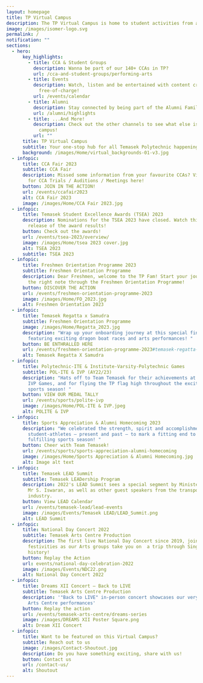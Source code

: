 ```yaml
---
layout: homepage
title: TP Virtual Campus
description: The TP Virtual Campus is home to student activities from all across TP!
image: /images/isomer-logo.svg
permalink: /
notification: ""
sections:
  - hero:
      key_highlights:
        - title: CCA & Student Groups
          description: Wanna be part of our 140+ CCAs in TP?
          url: /cca-and-student-groups/performing-arts
        - title: Events
          description: Watch, listen and be entertained with content created by TP,
            free-of-charge!
          url: /events/calendar
        - title: Alumni
          description: Stay connected by being part of the Alumni Family!
          url: /alumni/highlights
        - title: ...And More!
          description: Check out the other channels to see what else is happening around
            campus!
          url: ""
      title: TP Virtual Campus
      subtitle: Your one-stop hub for all Temasek Polytechnic happenings
      background: /images/Home/virtual_backgrounds-01-v3.jpg
  - infopic:
      title: CCA Fair 2023
      subtitle: CCA Fair
      description: Missed some information from your favourite CCAs? View the dates
        for CCA Trials / Auditions / Meetings here!
      button: JOIN IN THE ACTION!
      url: /events/ccafair2023
      alt: CCA Fair 2023
      image: /images/Home/CCA Fair 2023.jpg
  - infopic:
      title: Temasek Student Excellence Awards (TSEA) 2023
      description: Nominations for the TSEA 2023 have closed. Watch this space for the
        release of the award results!
      button: Check out the awards!
      url: /events/tsea-2023/overview/
      image: /images/Home/tsea 2023 cover.jpg
      alt: TSEA 2023
      subtitle: TSEA 2023
  - infopic:
      title: Freshmen Orientation Programme 2023
      subtitle: Freshmen Orientation Programme
      description: Dear Freshmen, welcome to the TP Fam! Start your journey with us on
        the right note through the Freshmen Orientation Programme!
      button: DISCOVER THE ACTION
      url: /events/freshmen-orientation-programme-2023
      image: /images/Home/FO_2023.jpg
      alt: Freshmen Orientation 2023
  - infopic:
      title: Temasek Regatta x Samudra
      subtitle: Freshmen Orientation Programme
      image: /images/Home/Regatta_2023.jpg
      description: "Wrap up your onboarding journey at this special finale programme,
        featuring exciting dragon boat races and arts performances! "
      button: BE ENTHRALLED HERE
      url: /events/freshmen-orientation-programme-2023#temasek-regatta-x-samudra
      alt: Temasek Regatta X Samudra
  - infopic:
      title: Polytechnic-ITE & Institute-Varsity-Polytechnic Games
      subtitle: POL-ITE & IVP (AY22/23)
      description: "Hats off to Team Temasek for their achievements at the POL-ITE and
        IVP Games, and for flying the TP flag high throughout the exciting
        sports season! "
      button: VIEW OUR MEDAL TALLY
      url: /events/sports/polite-ivp
      image: /images/Home/POL-ITE & IVP.jpeg
      alt: POLITE & IVP
  - infopic:
      title: Sports Appreciation & Alumni Homecoming 2023
      description: "We celebrated the strength, spirit and accomplishments of our
        student-athletes – present and past – to mark a fitting end to a
        fulfilling sports season! "
      button: Cheer with Team Temasek!
      url: /events/sports/sports-appreciation-alumni-homecoming
      image: /images/Home/Sports Appreciation & Alumni Homecoming.jpg
      alt: Image alt text
  - infopic:
      title: Temasek LEAD Summit
      subtitle: Temasek LEADership Program
      description: 2022's LEAD Summit sees a special segment by Minister of Transport
        Mr S. Iswaran, as well as other guest speakers from the transportation
        industry.
      button: View LEAD Calendar
      url: /events/temasek-lead/lead-events
      image: /images/Events/Temasek LEAD/LEAD_Summit.png
      alt: LEAD Summit
  - infopic:
      title: National Day Concert 2022
      subtitle: Temasek Arts Centre Production
      description: The first live National Day Concert since 2019, join in the
        festivities as our Arts groups take you on  a trip through Singapore's
        history!
      button: Replay the Action
      url: events/national-day-celebration-2022
      image: /images/Events/NDC22.png
      alt: National Day Concert 2022
  - infopic:
      title: Dreams XII Concert – Back to LIVE
      subtitle: Temasek Arts Centre Production
      description: '"Back to LIVE" in-person concert showcases our very own Temasek
        Arts Centre performances'
      button: Replay the action
      url: /events/temasek-arts-centre/dreams-series
      image: /images/DREAMS XII Poster Square.png
      alt: Dream XII Concert
  - infopic:
      title: Want to be featured on this Virtual Campus?
      subtitle: Reach out to us
      image: /images/Contact-Shoutout.jpg
      description: Do you have something exciting, share with us!
      button: Contact us
      url: /contact-us/
      alt: Shoutout
---
```

